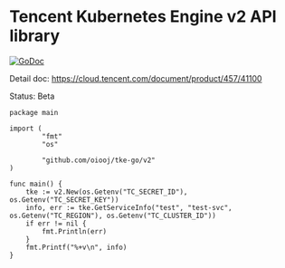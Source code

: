 # Tencent Kubernetes Engine v2 API library

[![GoDoc](https://godoc.org/github.com/oiooj/tke-go/v2?status.svg)](https://godoc.org/github.com/oiooj/tke-go/v2)

Detail doc: https://cloud.tencent.com/document/product/457/41100

Status: Beta


```
package main

import (
        "fmt"
		"os"

        "github.com/oiooj/tke-go/v2"
)

func main() {
	tke := v2.New(os.Getenv("TC_SECRET_ID"), os.Getenv("TC_SECRET_KEY"))
	info, err := tke.GetServiceInfo("test", "test-svc", os.Getenv("TC_REGION"), os.Getenv("TC_CLUSTER_ID"))
	if err != nil {
		fmt.Println(err)
	}
	fmt.Printf("%+v\n", info)
}
```

